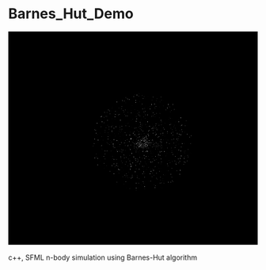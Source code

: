 Barnes_Hut_Demo
===================
![](Animation.gif)

c++, SFML n-body simulation using Barnes-Hut algorithm